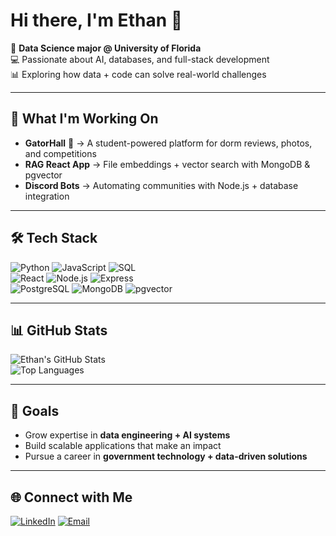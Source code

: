 # Hi there, I'm Ethan 👋  

🐊 **Data Science major @ University of Florida**  
💻 Passionate about AI, databases, and full-stack development  
📊 Exploring how data + code can solve real-world challenges  

---

## 🚀 What I'm Working On  
- **GatorHall** 🐊 → A student-powered platform for dorm reviews, photos, and competitions  
- **RAG React App** → File embeddings + vector search with MongoDB & pgvector  
- **Discord Bots** → Automating communities with Node.js + database integration  

---

## 🛠️ Tech Stack  
![Python](https://img.shields.io/badge/Python-3776AB?style=for-the-badge&logo=python&logoColor=white)
![JavaScript](https://img.shields.io/badge/JavaScript-F7DF1E?style=for-the-badge&logo=javascript&logoColor=black)
![SQL](https://img.shields.io/badge/SQL-336791?style=for-the-badge&logo=postgresql&logoColor=white)  
![React](https://img.shields.io/badge/React-20232A?style=for-the-badge&logo=react&logoColor=61DAFB)
![Node.js](https://img.shields.io/badge/Node.js-339933?style=for-the-badge&logo=node.js&logoColor=white)
![Express](https://img.shields.io/badge/Express-000000?style=for-the-badge&logo=express&logoColor=white)  
![PostgreSQL](https://img.shields.io/badge/PostgreSQL-316192?style=for-the-badge&logo=postgresql&logoColor=white)
![MongoDB](https://img.shields.io/badge/MongoDB-47A248?style=for-the-badge&logo=mongodb&logoColor=white)
![pgvector](https://img.shields.io/badge/pgvector-336791?style=for-the-badge&logo=postgresql&logoColor=white)

---

## 📊 GitHub Stats  
![Ethan's GitHub Stats](https://github-readme-stats.vercel.app/api?username=EthanWolfe&show_icons=true&theme=radical)  
![Top Languages](https://github-readme-stats.vercel.app/api/top-langs/?username=EthanWolfe&layout=compact&theme=radical)  

---

## 🎯 Goals  
- Grow expertise in **data engineering + AI systems**  
- Build scalable applications that make an impact  
- Pursue a career in **government technology + data-driven solutions**  

---

## 🌐 Connect with Me  
[![LinkedIn](https://img.shields.io/badge/LinkedIn-0A66C2?style=for-the-badge&logo=linkedin&logoColor=white)](https://www.linkedin.com/in/eewolfe/)
[![Email](https://img.shields.io/badge/Email-D14836?style=for-the-badge&logo=gmail&logoColor=white)](mailto:ewolfe07@gmail.com)
